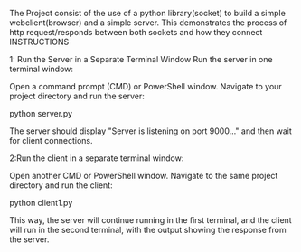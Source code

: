 The Project consist of the use of a python library(socket) to build a simple webclient(browser) and a simple server.
This demonstrates the process of http request/responds between both sockets and how they connect
INSTRUCTIONS

1: Run the Server in a Separate Terminal Window
Run the server in one terminal window:

Open a command prompt (CMD) or PowerShell window.
Navigate to your project directory and run the server:

python server.py

The server should display "Server is listening on port 9000..." and then wait for client connections.

2:Run the client in a separate terminal window:

Open another CMD or PowerShell window.
Navigate to the same project directory and run the client:

python client1.py

This way, the server will continue running in the first terminal, and the client will run in the second terminal, with the output showing the response from the server.
